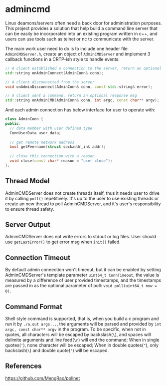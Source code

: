 # admincmd
Linux deamons/servers often need a back door for administration purposes. This project provides a solution that help build a command line server that can be easily be incorporated into an existing program written in c++, and users can use tools such as telnet or nc to communicate with the server.

The main work user need to do is to include one header file `AdminCMDServer.h`, create an object of `AdminCMDServer` and implement 3 callback functions in a CRTP-ish style to handle events:

```c++
// A client established a connection to the server, return an optional welcome msg
std::string onAdminConnect(AdminConn& conn);

// A client disconnected from the server
void onAdminDisconnect(AdminConn& conn, const std::string& error);

// A client sent a command, return an optional response msg
std::string onAdminCMD(AdminConn& conn, int argc, const char** argv);
```
And each admin connection has below interface for user to operate with:

```c++
class AdminConn {
public:
  // data member with user defined type
  ConnUserData user_data;
  
  // get remote network address
  bool getPeername(struct sockaddr_in& addr);
  
  // close this connection with a reason
  void close(const char* reason = "user close");
};
```

## Thread Model
AdminCMDServer does not create threads itself, thus it needs user to drive it by calling `poll()` repetitively. It's up to the user to use existing threads or create an new thread to poll AdminCMDServer, and it's user's responsibility to ensure thread safety.

## Server Output
AdminCMDServer does not write errors to stdout or log files. User should use `getLastError()` to get error msg when `init()` failed.

## Connection Timeout
By default admin connection won't timeout, but it can be enabled by setting AdminCMDServer's template parameter `uint64_t ConnTimeout`,
the value is measured by a difference of user provided timestamps, and the timestamps are passed in as the optional parameter of poll: `void poll(uint64_t now = 0)`.

## Command Format
Shell style command is supported, that is, when you build a c program and run it by `./a.out args...`, the arguments will be parsed and provided by `int argc, const char** argv` in the program. To be specific, when not in quotes, all characters will be escaped by backslash(`\`), and spaces will delimite arguments and line feed(`\n`) will end the command; When in single quotes(`'`), none character will be escaped; When in double quotes(`"`), only backslash(`\`) and double quote(`"`) will be escaped.

## References
https://github.com/MengRao/pollnet
